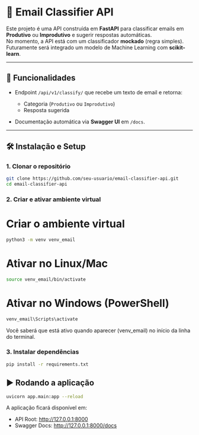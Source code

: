 # 📧 Email Classifier API

Este projeto é uma API construída em **FastAPI** para classificar emails em **Produtivo** ou **Improdutivo** e sugerir respostas automáticas.  
No momento, a API está com um classificador **mockado** (regra simples). Futuramente será integrado um modelo de Machine Learning com **scikit-learn**.

---

## 🚀 Funcionalidades

- Endpoint `/api/v1/classify/` que recebe um texto de email e retorna:
  - Categoria (`Produtivo` ou `Improdutivo`)
  - Resposta sugerida

- Documentação automática via **Swagger UI** em `/docs`.

---

## 🛠️ Instalação e Setup

### 1. Clonar o repositório
```bash
git clone https://github.com/seu-usuario/email-classifier-api.git
cd email-classifier-api
```

### 2. Criar e ativar ambiente virtual

# Criar o ambiente virtual
```bash
python3 -m venv venv_email
```
# Ativar no Linux/Mac
```bash
source venv_email/bin/activate
```

# Ativar no Windows (PowerShell)
```bash
venv_email\Scripts\activate
```
Você saberá que está ativo quando aparecer (venv_email) no início da linha do terminal.

### 3. Instalar dependências
```bash
pip install -r requirements.txt
```

## ▶️ Rodando a aplicação
```bash
uvicorn app.main:app --reload
```
A aplicação ficará disponível em:
- API Root: http://127.0.0.1:8000
- Swagger Docs: http://127.0.0.1:8000/docs
